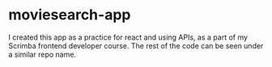 # moviesearch-app

I created this app as a practice for react and using APIs, as a part of my Scrimba frontend developer course. The rest of the code can be seen under a similar repo name.
